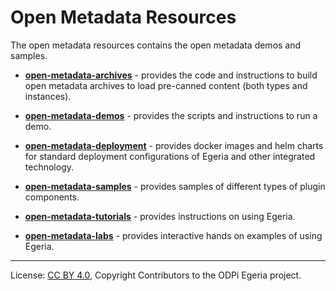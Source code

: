<!-- SPDX-License-Identifier: Apache-2.0 -->
<!-- Copyright Contributors to the ODPi Egeria project. -->

# Open Metadata Resources

The open metadata resources contains the open metadata demos and samples.

* **[open-metadata-archives](open-metadata-archives)** - provides the code and
instructions to build open metadata archives to load pre-canned content (both types and instances).

* **[open-metadata-demos](open-metadata-demos)** - provides the scripts and
instructions to run a demo.

* **[open-metadata-deployment](open-metadata-deployment)** - provides docker images and helm charts for standard
deployment configurations of Egeria and other integrated technology.

* **[open-metadata-samples](open-metadata-samples)** - provides samples of
different types of plugin components.

* **[open-metadata-tutorials](open-metadata-tutorials)** - provides instructions on using Egeria.

* **[open-metadata-labs](open-metadata-labs)** - provides interactive hands on examples of using Egeria.
----
License: [CC BY 4.0](https://creativecommons.org/licenses/by/4.0/),
Copyright Contributors to the ODPi Egeria project.
